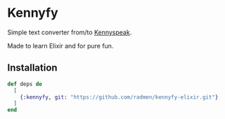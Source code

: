 # Kennyfy

Simple text converter from/to [Kennyspeak](https://www.namesuppressed.com/kenny/).

Made to learn Elixir and for pure fun.

## Installation

```elixir
def deps do
  [
    {:kennyfy, git: "https://github.com/radmen/kennyfy-elixir.git"}
  ]
end
```
